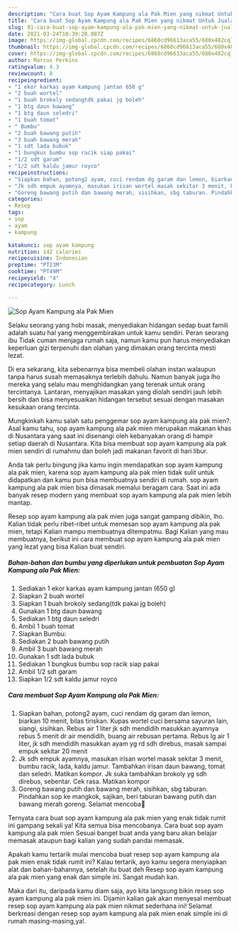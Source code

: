 ```yaml
---
description: "Cara buat Sop Ayam Kampung ala Pak Mien yang nikmat Untuk Jualan"
title: "Cara buat Sop Ayam Kampung ala Pak Mien yang nikmat Untuk Jualan"
slug: 91-cara-buat-sop-ayam-kampung-ala-pak-mien-yang-nikmat-untuk-jualan
date: 2021-03-24T10:39:28.087Z
image: https://img-global.cpcdn.com/recipes/6860cd96613aca55/680x482cq70/sop-ayam-kampung-ala-pak-mien-foto-resep-utama.jpg
thumbnail: https://img-global.cpcdn.com/recipes/6860cd96613aca55/680x482cq70/sop-ayam-kampung-ala-pak-mien-foto-resep-utama.jpg
cover: https://img-global.cpcdn.com/recipes/6860cd96613aca55/680x482cq70/sop-ayam-kampung-ala-pak-mien-foto-resep-utama.jpg
author: Marcus Perkins
ratingvalue: 4.3
reviewcount: 8
recipeingredient:
- "1 ekor karkas ayam kampung jantan 650 g"
- "2 buah wortel"
- "1 buah brokoly sedangtdk pakai jg boleh"
- "1 btg daun bawang"
- "1 btg daun seledri"
- "1 buah tomat"
- " Bumbu"
- "2 buah bawang putih"
- "3 buah bawang merah"
- "1 sdt lada bubuk"
- "1 bungkus bumbu sop racik siap pakai"
- "1/2 sdt garam"
- "1/2 sdt kaldu jamur royco"
recipeinstructions:
- "Siapkan bahan, potong2 ayam, cuci rendam dg garam dan lemon, biarkan 10 menit, bilas tiriskan. Kupas wortel cuci bersama sayuran lain, siangi, sisihkan. Rebus air 1 liter jk sdh mendidih masukkan ayamnya rebus 5 menit dr air mendidih, buang air rebusan pertama. Rebus lg air 1 liter, jk sdh mendidih masukkan ayam yg rd sdh direbus, masak sampai empuk sekitar 20 menit"
- "Jk sdh empuk ayamnya, masukan irisan wortel masak sekitar 3 menit, bumbu racik, lada, kaldu jamur. Tambahkan irisan daun bawang, tomat dan seledri. Matikan kompor. Jk suka tambahkan brokoly yg sdh direbus, sebentar. Cek rasa. Matikan kompor"
- "Goreng bawang putih dan bawang merah, sisihkan, sbg taburan. Pindahkan sop ke mangkok, sajikan, beri taburan bawang putih dan bawang merah goreng. Selamat mencoba🙏"
categories:
- Resep
tags:
- sop
- ayam
- kampung

katakunci: sop ayam kampung 
nutrition: 142 calories
recipecuisine: Indonesian
preptime: "PT23M"
cooktime: "PT49M"
recipeyield: "4"
recipecategory: Lunch

---
```



![Sop Ayam Kampung ala Pak Mien](https://img-global.cpcdn.com/recipes/6860cd96613aca55/680x482cq70/sop-ayam-kampung-ala-pak-mien-foto-resep-utama.jpg)

Selaku seorang yang hobi masak, menyediakan hidangan sedap buat famili adalah suatu hal yang menggembirakan untuk kamu sendiri. Peran seorang ibu Tidak cuman menjaga rumah saja, namun kamu pun harus menyediakan keperluan gizi terpenuhi dan olahan yang dimakan orang tercinta mesti lezat.

Di era  sekarang, kita sebenarnya bisa membeli olahan instan walaupun tanpa harus susah memasaknya terlebih dahulu. Namun banyak juga lho mereka yang selalu mau menghidangkan yang terenak untuk orang tercintanya. Lantaran, menyajikan masakan yang diolah sendiri jauh lebih bersih dan bisa menyesuaikan hidangan tersebut sesuai dengan masakan kesukaan orang tercinta. 



Mungkinkah kamu salah satu penggemar sop ayam kampung ala pak mien?. Asal kamu tahu, sop ayam kampung ala pak mien merupakan makanan khas di Nusantara yang saat ini disenangi oleh kebanyakan orang di hampir setiap daerah di Nusantara. Kita bisa membuat sop ayam kampung ala pak mien sendiri di rumahmu dan boleh jadi makanan favorit di hari libur.

Anda tak perlu bingung jika kamu ingin mendapatkan sop ayam kampung ala pak mien, karena sop ayam kampung ala pak mien tidak sulit untuk didapatkan dan kamu pun bisa membuatnya sendiri di rumah. sop ayam kampung ala pak mien bisa dimasak memalui beragam cara. Saat ini ada banyak resep modern yang membuat sop ayam kampung ala pak mien lebih mantap.

Resep sop ayam kampung ala pak mien juga sangat gampang dibikin, lho. Kalian tidak perlu ribet-ribet untuk memesan sop ayam kampung ala pak mien, tetapi Kalian mampu membuatnya ditempatmu. Bagi Kalian yang mau membuatnya, berikut ini cara membuat sop ayam kampung ala pak mien yang lezat yang bisa Kalian buat sendiri.

<!--inarticleads1-->

##### Bahan-bahan dan bumbu yang diperlukan untuk pembuatan Sop Ayam Kampung ala Pak Mien:

1. Sediakan 1 ekor karkas ayam kampung jantan (650 g)
1. Siapkan 2 buah wortel
1. Siapkan 1 buah brokoly sedang(tdk pakai jg boleh)
1. Gunakan 1 btg daun bawang
1. Sediakan 1 btg daun seledri
1. Ambil 1 buah tomat
1. Siapkan  Bumbu:
1. Sediakan 2 buah bawang putih
1. Ambil 3 buah bawang merah
1. Gunakan 1 sdt lada bubuk
1. Sediakan 1 bungkus bumbu sop racik siap pakai
1. Ambil 1/2 sdt garam
1. Siapkan 1/2 sdt kaldu jamur royco




<!--inarticleads2-->

##### Cara membuat Sop Ayam Kampung ala Pak Mien:

1. Siapkan bahan, potong2 ayam, cuci rendam dg garam dan lemon, biarkan 10 menit, bilas tiriskan. Kupas wortel cuci bersama sayuran lain, siangi, sisihkan. Rebus air 1 liter jk sdh mendidih masukkan ayamnya rebus 5 menit dr air mendidih, buang air rebusan pertama. Rebus lg air 1 liter, jk sdh mendidih masukkan ayam yg rd sdh direbus, masak sampai empuk sekitar 20 menit
1. Jk sdh empuk ayamnya, masukan irisan wortel masak sekitar 3 menit, bumbu racik, lada, kaldu jamur. Tambahkan irisan daun bawang, tomat dan seledri. Matikan kompor. Jk suka tambahkan brokoly yg sdh direbus, sebentar. Cek rasa. Matikan kompor
1. Goreng bawang putih dan bawang merah, sisihkan, sbg taburan. Pindahkan sop ke mangkok, sajikan, beri taburan bawang putih dan bawang merah goreng. Selamat mencoba🙏




Ternyata cara buat sop ayam kampung ala pak mien yang enak tidak rumit ini gampang sekali ya! Kita semua bisa mencobanya. Cara buat sop ayam kampung ala pak mien Sesuai banget buat anda yang baru akan belajar memasak ataupun bagi kalian yang sudah pandai memasak.

Apakah kamu tertarik mulai mencoba buat resep sop ayam kampung ala pak mien enak tidak rumit ini? Kalau tertarik, ayo kamu segera menyiapkan alat dan bahan-bahannya, setelah itu buat deh Resep sop ayam kampung ala pak mien yang enak dan simple ini. Sangat mudah kan. 

Maka dari itu, daripada kamu diam saja, ayo kita langsung bikin resep sop ayam kampung ala pak mien ini. Dijamin kalian gak akan menyesal membuat resep sop ayam kampung ala pak mien nikmat sederhana ini! Selamat berkreasi dengan resep sop ayam kampung ala pak mien enak simple ini di rumah masing-masing,ya!.

